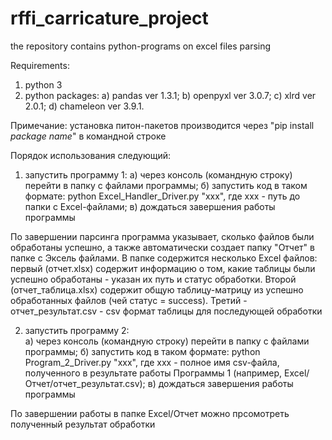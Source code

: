 # rffi_carricature_project

the repository contains python-programs on excel files parsing

Requirements: 
1) python 3
2) python packages:
	a) pandas ver 1.3.1;
	b) openpyxl ver 3.0.7;
	c) xlrd ver 2.0.1;
	d) chameleon ver 3.9.1.
	
Примечание: установка питон-пакетов производится через "pip install *package name*" в командной строке

Порядок использования следующий:
1) запустить программу 1:
	а) через консоль (командную строку) перейти в папку с файлами программы;
	б) запустить код в таком формате: python Excel_Handler_Driver.py "xxx", где xxx - путь до папки с Excel-файлами;
	в) дождаться завершения работы программы
	
По завершении парсинга программа указывает, сколько файлов были обработаны успешно, а также автоматически создает папку "Отчет" в папке с Эксель файлами. В папке содержится несколько Excel файлов: первый (отчет.xlsx) содержит информацию о том, какие таблицы были успешно обработаны - указан их путь и статус обработки. Второй (отчет_таблица.xlsx) содержит общую таблицу-матрицу из успешно обработанных файлов (чей статус = success). Третий  - отчет_результат.csv - csv формат таблицы для последующей обработки
	
2) запустить программу 2:	
	а) через консоль (командную строку) перейти в папку с файлами программы;
	б) запустить код в таком формате: python Program_2_Driver.py "xxx", где xxx - полное имя csv-файла, полученного в результате работы Программы 1 (например, Excel/Отчет/отчет_результат.csv);
	в) дождаться завершения работы программы
	
По завершении работы в папке Excel/Отчет можно прсомотреть полученный результат обработки
	



